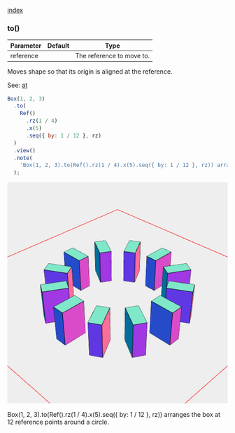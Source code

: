 [index](../../nb/api/index.md)
### to()
Parameter|Default|Type
---|---|---
reference||The reference to move to.

Moves shape so that its origin is aligned at the reference.

See: [at](../../nb/api/at.md)

```JavaScript
Box(1, 2, 3)
  .to(
    Ref()
      .rz(1 / 4)
      .x(5)
      .seq({ by: 1 / 12 }, rz)
  )
  .view()
  .note(
    'Box(1, 2, 3).to(Ref().rz(1 / 4).x(5).seq({ by: 1 / 12 }, rz)) arranges the box at 12 reference points around a circle.'
  );
```

![Image](to.md.$2.png)

Box(1, 2, 3).to(Ref().rz(1 / 4).x(5).seq({ by: 1 / 12 }, rz)) arranges the box at 12 reference points around a circle.
